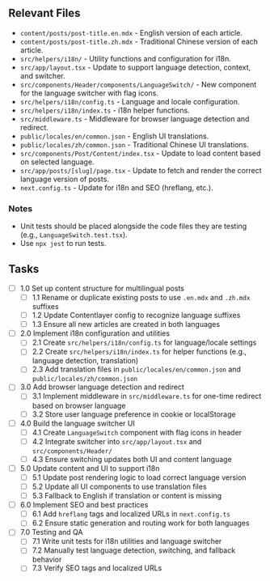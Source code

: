 ## Relevant Files

- `content/posts/post-title.en.mdx` - English version of each article.
- `content/posts/post-title.zh.mdx` - Traditional Chinese version of each article.
- `src/helpers/i18n/` - Utility functions and configuration for i18n.
- `src/app/layout.tsx` - Update to support language detection, context, and switcher.
- `src/components/Header/components/LanguageSwitch/` - New component for the language switcher with flag icons.
- `src/helpers/i18n/config.ts` - Language and locale configuration.
- `src/helpers/i18n/index.ts` - i18n helper functions.
- `src/middleware.ts` - Middleware for browser language detection and redirect.
- `public/locales/en/common.json` - English UI translations.
- `public/locales/zh/common.json` - Traditional Chinese UI translations.
- `src/components/Post/Content/index.tsx` - Update to load content based on selected language.
- `src/app/posts/[slug]/page.tsx` - Update to fetch and render the correct language version of posts.
- `next.config.ts` - Update for i18n and SEO (hreflang, etc.).

### Notes

- Unit tests should be placed alongside the code files they are testing (e.g., `LanguageSwitch.test.tsx`).
- Use `npx jest` to run tests.

## Tasks

- [ ] 1.0 Set up content structure for multilingual posts
  - [ ] 1.1 Rename or duplicate existing posts to use `.en.mdx` and `.zh.mdx` suffixes
  - [ ] 1.2 Update Contentlayer config to recognize language suffixes
  - [ ] 1.3 Ensure all new articles are created in both languages
- [ ] 2.0 Implement i18n configuration and utilities
  - [ ] 2.1 Create `src/helpers/i18n/config.ts` for language/locale settings
  - [ ] 2.2 Create `src/helpers/i18n/index.ts` for helper functions (e.g., language detection, translation)
  - [ ] 2.3 Add translation files in `public/locales/en/common.json` and `public/locales/zh/common.json`
- [ ] 3.0 Add browser language detection and redirect
  - [ ] 3.1 Implement middleware in `src/middleware.ts` for one-time redirect based on browser language
  - [ ] 3.2 Store user language preference in cookie or localStorage
- [ ] 4.0 Build the language switcher UI
  - [ ] 4.1 Create `LanguageSwitch` component with flag icons in header
  - [ ] 4.2 Integrate switcher into `src/app/layout.tsx` and `src/components/Header/`
  - [ ] 4.3 Ensure switching updates both UI and content language
- [ ] 5.0 Update content and UI to support i18n
  - [ ] 5.1 Update post rendering logic to load correct language version
  - [ ] 5.2 Update all UI components to use translation files
  - [ ] 5.3 Fallback to English if translation or content is missing
- [ ] 6.0 Implement SEO and best practices
  - [ ] 6.1 Add `hreflang` tags and localized URLs in `next.config.ts`
  - [ ] 6.2 Ensure static generation and routing work for both languages
- [ ] 7.0 Testing and QA
  - [ ] 7.1 Write unit tests for i18n utilities and language switcher
  - [ ] 7.2 Manually test language detection, switching, and fallback behavior
  - [ ] 7.3 Verify SEO tags and localized URLs
